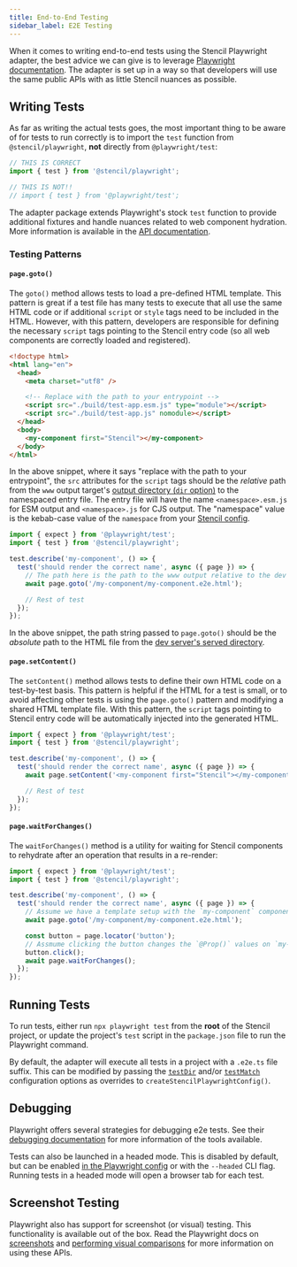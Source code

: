 ```yaml
---
title: End-to-End Testing
sidebar_label: E2E Testing
---
```


When it comes to writing end-to-end tests using the Stencil Playwright adapter, the best advice we can give is to leverage
[Playwright documentation](https://playwright.dev/docs/writing-tests). The adapter is set up in a way so that developers will use the
same public APIs with as little Stencil nuances as possible.

## Writing Tests

As far as writing the actual tests goes, the most important thing to be aware of for tests to run correctly is to import the `test` function from
`@stencil/playwright`, **not** directly from `@playwright/test`:

```ts
// THIS IS CORRECT
import { test } from '@stencil/playwright';

// THIS IS NOT!!
// import { test } from '@playwright/test';
```

The adapter package extends Playwright's stock `test` function to provide additional fixtures and handle nuances related to web component hydration. More
information is available in the [API documentation](./03-api.md#test-function).

### Testing Patterns

#### `page.goto()`

The `goto()` method allows tests to load a pre-defined HTML template. This pattern is great if a test file has many tests to execute that all use the same HTML code
or if additional `script` or `style` tags need to be included in the HTML. However, with this pattern, developers are responsible for defining the necessary `script`
tags pointing to the Stencil entry code (so all web components are correctly loaded and registered).

```html title="my-component.e2e.html"
<!doctype html>
<html lang="en">
  <head>
    <meta charset="utf8" />

    <!-- Replace with the path to your entrypoint -->
    <script src="./build/test-app.esm.js" type="module"></script>
    <script src="./build/test-app.js" nomodule></script>
  </head>
  <body>
    <my-component first="Stencil"></my-component>
  </body>
</html>
```

In the above snippet, where it says "replace with the path to your entrypoint", the `src` attributes for the `script` tags should be the _relative_ path from the `www` output
target's [output directory (`dir` option)](../../output-targets/www.md#config) to the namespaced entry file. The entry file will have the name
`<namespace>.esm.js` for ESM output and `<namespace>.js` for CJS output. The "namespace" value is the kebab-case value of the `namespace` from your
[Stencil config](../../config/01-overview.md#namespace).

```ts title="my-component.e2e.ts"
import { expect } from '@playwright/test';
import { test } from '@stencil/playwright';

test.describe('my-component', () => {
  test('should render the correct name', async ({ page }) => {
    // The path here is the path to the www output relative to the dev server root directory
    await page.goto('/my-component/my-component.e2e.html');

    // Rest of test
  });
});
```

In the above snippet, the path string passed to `page.goto()` should be the _absolute_ path to the HTML file from the
[dev server's served directory](../../config/dev-server.md#root).

#### `page.setContent()`

The `setContent()` method allows tests to define their own HTML code on a test-by-test basis. This pattern is helpful if the HTML for a test is small, or to
avoid affecting other tests is using the `page.goto()` pattern and modifying a shared HTML template file. With this pattern, the `script` tags pointing to Stencil
entry code will be automatically injected into the generated HTML.

```ts title="my-component.e2e.ts"
import { expect } from '@playwright/test';
import { test } from '@stencil/playwright';

test.describe('my-component', () => {
  test('should render the correct name', async ({ page }) => {
    await page.setContent('<my-component first="Stencil"></my-component>');

    // Rest of test
  });
});
```

#### `page.waitForChanges()`

The `waitForChanges()` method is a utility for waiting for Stencil components to rehydrate after an operation that results in a re-render:

```ts title="my-component.e2e.ts"
import { expect } from '@playwright/test';
import { test } from '@stencil/playwright';

test.describe('my-component', () => {
  test('should render the correct name', async ({ page }) => {
    // Assume we have a template setup with the `my-component` component and a `button`
    await page.goto('/my-component/my-component.e2e.html');

    const button = page.locator('button');
    // Assmume clicking the button changes the `@Prop()` values on `my-component`
    button.click();
    await page.waitForChanges();
  });
});
```

## Running Tests

To run tests, either run `npx playwright test` from the **root** of the Stencil project, or update the project's `test` script in the `package.json` file to run the
Playwright command.

By default, the adapter will execute all tests in a project with a `.e2e.ts` file suffix. This can be modified by passing the
[`testDir`](https://playwright.dev/docs/api/class-testproject#test-project-test-dir) and/or [`testMatch`](https://playwright.dev/docs/api/class-testproject#test-project-test-match)
configuration options as overrides to `createStencilPlaywrightConfig()`.

## Debugging

Playwright offers several strategies for debugging e2e tests. See their [debugging documentation](https://playwright.dev/docs/running-tests#debugging-tests)
for more information of the tools available.

Tests can also be launched in a headed mode. This is disabled by default, but can be enabled [in the Playwright config](https://playwright.dev/docs/api/class-testoptions#test-options-headless)
or with the `--headed` CLI flag. Running tests in a headed mode will open a browser tab for each test.

## Screenshot Testing

Playwright also has support for screenshot (or visual) testing. This functionality is available out of the box. Read the Playwright docs on
[screenshots](https://playwright.dev/docs/screenshots) and [performing visual comparisons](https://playwright.dev/docs/test-snapshots#generating-screenshots)
for more information on using these APIs.
